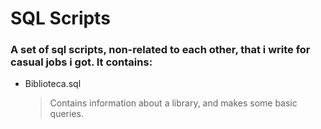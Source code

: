 
# SQL Scripts

### A set of **sql scripts**, non-related to each other, that i write for casual jobs i got. It contains:

- Biblioteca.sql
	> Contains information about a library, and makes some basic queries.

